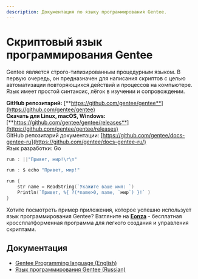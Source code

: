 ```yaml
---
description: Документация по языку программирования Gentee.
---
```


# Скриптовый язык программирования Gentee

Gentee является строго-типизированным процедурным языком. В первую очередь, он предназначен для написания скриптов с целью автоматизации повторяющихся действий и процессов на компьютере. Язык имеет простой синтаксис, лёгок в изучении и сопровождении.

**GitHub репозитарий:** [**https://github.com/gentee/gentee**](https://github.com/gentee/gentee)  
**Скачать для Linux, macOS, Windows:** [**https://github.com/gentee/gentee/releases**](https://github.com/gentee/gentee/releases)  
GitHub репозитарий документации: [https://github.com/gentee/docs-gentee-ru](https://github.com/gentee/docs-gentee-ru/)  
Язык разработки: Go

```go
run : ||"Привет, мир!\r\n"
```

```go
run : $ echo "Привет, мир!"
```

```go
run {
    str name = ReadString(`Укажите ваше имя: `)
    Println(`Привет, %{ ?(*name>0, name, `мир`) }!` )
}
```

Хотите посмотреть пример приложения, которое успешно использует язык программирования Gentee? Взгляните на **[Eonza](https://www.eonza.org/ru/)** - бесплатная кроссплатформенная программа для легкого создания и управления скриптами.

## Документация

* [Gentee Programming language \(English\)](https://docs.gentee.org)
* [Язык программирования Gentee \(Russian\)](https://ru.gentee.org)

